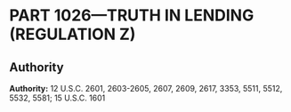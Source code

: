 # PART 1026—TRUTH IN LENDING (REGULATION Z)


## Authority

**Authority:** 12 U.S.C. 2601, 2603-2605, 2607, 2609, 2617, 3353, 5511, 5512, 5532, 5581; 15 U.S.C. 1601 

